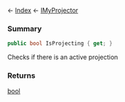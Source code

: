 ← [Index](Api-Index) ← [IMyProjector](Sandbox.ModAPI.Ingame.IMyProjector)

### Summary

```csharp
public bool IsProjecting { get; }
```

Checks if there is an active projection

### Returns

[bool](System.Boolean)

